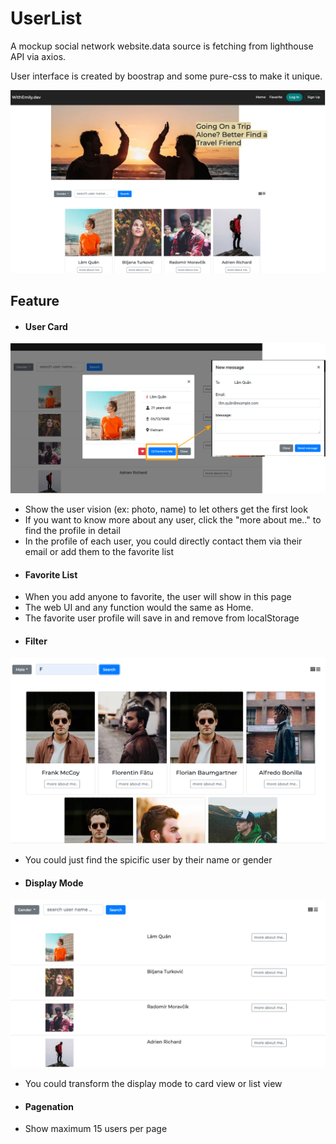 # UserList

<p>A mockup social network website.data source is fetching from lighthouse API via axios.</p>
<p>User interface is created by boostrap and some pure-css to make it unique.</p>

<p align ="center">
  <img src="img/cover.png" />
</p>

## Feature
- #### User Card

<p align ="center">
  <img src="img/userprofile.png">
</p>

  - Show the user vision (ex: photo, name) to let others get the first look
  - If you want to know more about any user, click the "more about me.." to find the profile in detail
  - In the profile of each user, you could directly contact them via their email or add them to the favorite list
- #### Favorite List
 - When you add anyone to favorite, the user will show in this page
 - The web UI and any function would the same as Home.
 - The favorite user profile will save in and remove from localStorage
- #### Filter

<p align ="center">
  <img src="img/filter.png">
</p>

 - You could just find the spicific user by their name or gender

- #### Display Mode

<p align ="center">
  <img src="img/list-mode.png">
</p>

 - You could transform the display mode to card view or list view
- #### Pagenation
 - Show maximum 15 users per page


 

